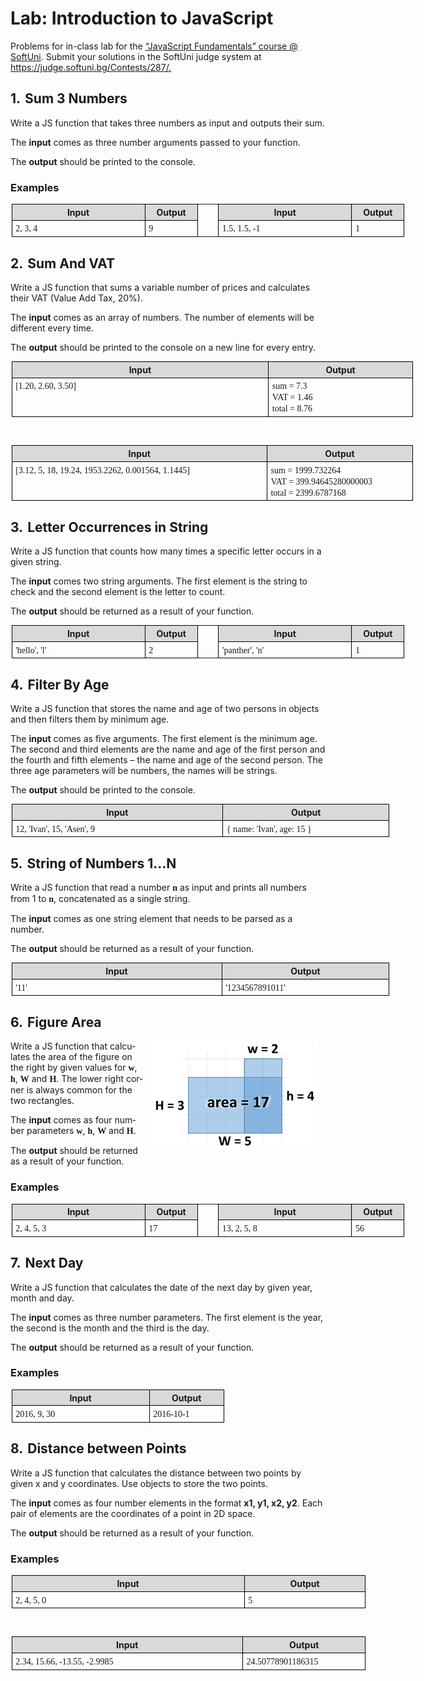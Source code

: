 <html>

<head>
<meta http-equiv=Content-Type content="text/html; charset=windows-1251">
<meta name=Generator content="Microsoft Word 14 (filtered)">
<title>Exercises and Homework for the JavaScript Fundamentals Course at SoftUni</title>


</head>

<body lang=EN-US link=blue vlink=purple>

<div class=WordSection1>

<h1>Lab: Introduction to JavaScript</h1>

<p class=MsoNormal>Problems for in-class lab for the <a
href="https://softuni.bg/courses/javascript-fundamentals">“JavaScript
Fundamentals” course @ SoftUni</a>. Submit your solutions in the SoftUni judge
system at <a href="https://judge.softuni.bg/Contests/287/">https://judge.softuni.bg/Contests/287/.</a></p>

<h2>1.<span style='font:7.0pt "Times New Roman"'>&nbsp;&nbsp; </span>Sum 3
Numbers</h2>

<p class=MsoNormal>Write a JS function that takes three numbers as input and
outputs their sum.</p>

<p class=MsoNormal>The <b>input</b> comes as three number arguments passed to
your function.</p>

<p class=MsoNormal>The <b>output</b> should be printed to the console.</p>

<h3>Examples</h3>

<table class=MsoTableGrid border=1 cellspacing=0 cellpadding=0 width=629
 style='width:471.6pt;margin-left:1.15pt;border-collapse:collapse;border:none'>
 <tr>
  <td width=227 valign=top style='width:6.0cm;border:solid windowtext 1.0pt;
  background:#D9D9D9;padding:2.85pt 4.25pt 2.85pt 4.25pt'>
  <p class=MsoNormal align=center style='margin:0cm;margin-bottom:.0001pt;
  text-align:center;line-height:normal'><b>Input</b></p>
  </td>
  <td width=76 valign=top style='width:2.0cm;border:solid windowtext 1.0pt;
  border-left:none;background:#D9D9D9;padding:2.85pt 4.25pt 2.85pt 4.25pt'>
  <p class=MsoNormal align=center style='margin:0cm;margin-bottom:.0001pt;
  text-align:center;line-height:normal'><b>Output</b></p>
  </td>
  <td width=24 valign=top style='width:18.0pt;border:none;border-right:solid windowtext 1.0pt;
  padding:2.85pt 4.25pt 2.85pt 4.25pt'>
  <p class=MsoNormal align=center style='margin:0cm;margin-bottom:.0001pt;
  text-align:center;line-height:normal'><b>&nbsp;</b></p>
  </td>
  <td width=227 valign=top style='width:6.0cm;border:solid windowtext 1.0pt;
  border-left:none;background:#D9D9D9;padding:2.85pt 4.25pt 2.85pt 4.25pt'>
  <p class=MsoNormal align=center style='margin:0cm;margin-bottom:.0001pt;
  text-align:center;line-height:normal'><b>Input</b></p>
  </td>
  <td width=76 valign=top style='width:2.0cm;border:solid windowtext 1.0pt;
  border-left:none;background:#D9D9D9;padding:2.85pt 4.25pt 2.85pt 4.25pt'>
  <p class=MsoNormal align=center style='margin:0cm;margin-bottom:.0001pt;
  text-align:center;line-height:normal'><b>Output</b></p>
  </td>
 </tr>
 <tr>
  <td width=227 valign=top style='width:6.0cm;border:solid windowtext 1.0pt;
  border-top:none;padding:2.85pt 4.25pt 2.85pt 4.25pt'>
  <p class=MsoNormal style='margin:0cm;margin-bottom:.0001pt;line-height:normal'><span
  style='font-family:Consolas'>2, 3, 4</span></p>
  </td>
  <td width=76 style='width:2.0cm;border-top:none;border-left:none;border-bottom:
  solid windowtext 1.0pt;border-right:solid windowtext 1.0pt;padding:2.85pt 4.25pt 2.85pt 4.25pt'>
  <p class=MsoNormal style='margin:0cm;margin-bottom:.0001pt;line-height:normal'><span
  style='font-family:Consolas'>9</span></p>
  </td>
  <td width=24 valign=top style='width:18.0pt;border:none;border-right:solid windowtext 1.0pt;
  padding:2.85pt 4.25pt 2.85pt 4.25pt'>
  <p class=MsoNormal style='margin:0cm;margin-bottom:.0001pt;line-height:normal'><span
  style='font-family:Consolas'>&nbsp;</span></p>
  </td>
  <td width=227 valign=top style='width:6.0cm;border-top:none;border-left:none;
  border-bottom:solid windowtext 1.0pt;border-right:solid windowtext 1.0pt;
  padding:2.85pt 4.25pt 2.85pt 4.25pt'>
  <p class=MsoNormal style='margin:0cm;margin-bottom:.0001pt;line-height:normal'><span
  style='font-family:Consolas'>1.5, 1.5, -1</span></p>
  </td>
  <td width=76 valign=top style='width:2.0cm;border-top:none;border-left:none;
  border-bottom:solid windowtext 1.0pt;border-right:solid windowtext 1.0pt;
  padding:2.85pt 4.25pt 2.85pt 4.25pt'>
  <p class=MsoNormal style='margin:0cm;margin-bottom:.0001pt;line-height:normal'><span
  style='font-family:Consolas'>1</span></p>
  </td>
 </tr>
</table>

<h2>2.<span style='font:7.0pt "Times New Roman"'>&nbsp;&nbsp; </span>Sum And
VAT</h2>

<p class=MsoNormal>Write a JS function that sums a variable number of prices
and calculates their VAT (Value Add Tax, 20%).</p>

<p class=MsoNormal>The <b>input</b> comes as an array of numbers. The number of
elements will be different every time.</p>

<p class=MsoNormal>The <b>output</b> should be printed to the console on a new
line for every entry.</p>

<table class=MsoTableGrid border=1 cellspacing=0 cellpadding=0 width=643
 style='width:481.9pt;margin-left:1.15pt;border-collapse:collapse;border:none'>
 <tr>
  <td width=416 valign=top style='width:311.8pt;border:solid windowtext 1.0pt;
  background:#D9D9D9;padding:2.85pt 4.25pt 2.85pt 4.25pt'>
  <p class=MsoNormal align=center style='margin:0cm;margin-bottom:.0001pt;
  text-align:center;line-height:normal'><b>Input</b></p>
  </td>
  <td width=227 valign=top style='width:6.0cm;border:solid windowtext 1.0pt;
  border-left:none;background:#D9D9D9;padding:2.85pt 4.25pt 2.85pt 4.25pt'>
  <p class=MsoNormal align=center style='margin:0cm;margin-bottom:.0001pt;
  text-align:center;line-height:normal'><b>Output</b></p>
  </td>
 </tr>
 <tr>
  <td width=416 valign=top style='width:311.8pt;border:solid windowtext 1.0pt;
  border-top:none;padding:2.85pt 4.25pt 2.85pt 4.25pt'>
  <p class=MsoNormal style='margin:0cm;margin-bottom:.0001pt;line-height:normal'><span
  style='font-family:Consolas'>[1.20, 2.60, 3.50]</span></p>
  </td>
  <td width=227 style='width:6.0cm;border-top:none;border-left:none;border-bottom:
  solid windowtext 1.0pt;border-right:solid windowtext 1.0pt;padding:2.85pt 4.25pt 2.85pt 4.25pt'>
  <p class=MsoNormal style='margin:0cm;margin-bottom:.0001pt;line-height:normal'><span
  style='font-family:Consolas'>sum = 7.3</span></p>
  <p class=MsoNormal style='margin:0cm;margin-bottom:.0001pt;line-height:normal'><span
  style='font-family:Consolas'>VAT = 1.46</span></p>
  <p class=MsoNormal style='margin:0cm;margin-bottom:.0001pt;line-height:normal'><span
  style='font-family:Consolas'>total = 8.76</span></p>
  </td>
 </tr>
</table>

<p class=MsoNormal>&nbsp;</p>

<table class=MsoTableGrid border=1 cellspacing=0 cellpadding=0 width=643
 style='width:481.9pt;margin-left:1.15pt;border-collapse:collapse;border:none'>
 <tr>
  <td width=416 valign=top style='width:311.8pt;border:solid windowtext 1.0pt;
  background:#D9D9D9;padding:2.85pt 4.25pt 2.85pt 4.25pt'>
  <p class=MsoNormal align=center style='margin:0cm;margin-bottom:.0001pt;
  text-align:center;line-height:normal'><b>Input</b></p>
  </td>
  <td width=227 valign=top style='width:6.0cm;border:solid windowtext 1.0pt;
  border-left:none;background:#D9D9D9;padding:2.85pt 4.25pt 2.85pt 4.25pt'>
  <p class=MsoNormal align=center style='margin:0cm;margin-bottom:.0001pt;
  text-align:center;line-height:normal'><b>Output</b></p>
  </td>
 </tr>
 <tr>
  <td width=416 valign=top style='width:311.8pt;border:solid windowtext 1.0pt;
  border-top:none;padding:2.85pt 4.25pt 2.85pt 4.25pt'>
  <p class=MsoNormal style='margin:0cm;margin-bottom:.0001pt;line-height:normal'><span
  style='font-family:Consolas'>[3.12, 5, 18, 19.24, 1953.2262, 0.001564, 1.1445]</span></p>
  </td>
  <td width=227 style='width:6.0cm;border-top:none;border-left:none;border-bottom:
  solid windowtext 1.0pt;border-right:solid windowtext 1.0pt;padding:2.85pt 4.25pt 2.85pt 4.25pt'>
  <p class=MsoNormal style='margin:0cm;margin-bottom:.0001pt;line-height:normal'><span
  style='font-family:Consolas'>sum = 1999.732264</span></p>
  <p class=MsoNormal style='margin:0cm;margin-bottom:.0001pt;line-height:normal'><span
  style='font-family:Consolas'>VAT = 399.94645280000003</span></p>
  <p class=MsoNormal style='margin:0cm;margin-bottom:.0001pt;line-height:normal'><span
  style='font-family:Consolas'>total = 2399.6787168</span></p>
  </td>
 </tr>
</table>

<h2>3.<span style='font:7.0pt "Times New Roman"'>&nbsp;&nbsp; </span>Letter
Occurrences in String</h2>

<p class=MsoNormal>Write a JS function that counts how many times a specific
letter occurs in a given string.</p>

<p class=MsoNormal>The <b>input</b> comes two string arguments. The first
element is the string to check and the second element is the letter to count.</p>

<p class=MsoNormal>The <b>output</b> should be returned as a result of your
function.</p>

<table class=MsoTableGrid border=1 cellspacing=0 cellpadding=0 width=629
 style='width:471.6pt;margin-left:1.15pt;border-collapse:collapse;border:none'>
 <tr>
  <td width=227 valign=top style='width:6.0cm;border:solid windowtext 1.0pt;
  background:#D9D9D9;padding:2.85pt 4.25pt 2.85pt 4.25pt'>
  <p class=MsoNormal align=center style='margin:0cm;margin-bottom:.0001pt;
  text-align:center;line-height:normal'><b>Input</b></p>
  </td>
  <td width=76 valign=top style='width:2.0cm;border:solid windowtext 1.0pt;
  border-left:none;background:#D9D9D9;padding:2.85pt 4.25pt 2.85pt 4.25pt'>
  <p class=MsoNormal align=center style='margin:0cm;margin-bottom:.0001pt;
  text-align:center;line-height:normal'><b>Output</b></p>
  </td>
  <td width=24 valign=top style='width:18.0pt;border:none;border-right:solid windowtext 1.0pt;
  padding:2.85pt 4.25pt 2.85pt 4.25pt'>
  <p class=MsoNormal align=center style='margin:0cm;margin-bottom:.0001pt;
  text-align:center;line-height:normal'><b>&nbsp;</b></p>
  </td>
  <td width=227 valign=top style='width:6.0cm;border:solid windowtext 1.0pt;
  border-left:none;background:#D9D9D9;padding:2.85pt 4.25pt 2.85pt 4.25pt'>
  <p class=MsoNormal align=center style='margin:0cm;margin-bottom:.0001pt;
  text-align:center;line-height:normal'><b>Input</b></p>
  </td>
  <td width=76 valign=top style='width:2.0cm;border:solid windowtext 1.0pt;
  border-left:none;background:#D9D9D9;padding:2.85pt 4.25pt 2.85pt 4.25pt'>
  <p class=MsoNormal align=center style='margin:0cm;margin-bottom:.0001pt;
  text-align:center;line-height:normal'><b>Output</b></p>
  </td>
 </tr>
 <tr>
  <td width=227 valign=top style='width:6.0cm;border:solid windowtext 1.0pt;
  border-top:none;padding:2.85pt 4.25pt 2.85pt 4.25pt'>
  <p class=MsoNormal style='margin:0cm;margin-bottom:.0001pt;line-height:normal'><span
  style='font-family:Consolas'>'hello', 'l'</span></p>
  </td>
  <td width=76 style='width:2.0cm;border-top:none;border-left:none;border-bottom:
  solid windowtext 1.0pt;border-right:solid windowtext 1.0pt;padding:2.85pt 4.25pt 2.85pt 4.25pt'>
  <p class=MsoNormal style='margin:0cm;margin-bottom:.0001pt;line-height:normal'><span
  style='font-family:Consolas'>2</span></p>
  </td>
  <td width=24 valign=top style='width:18.0pt;border:none;border-right:solid windowtext 1.0pt;
  padding:2.85pt 4.25pt 2.85pt 4.25pt'>
  <p class=MsoNormal style='margin:0cm;margin-bottom:.0001pt;line-height:normal'><span
  style='font-family:Consolas'>&nbsp;</span></p>
  </td>
  <td width=227 valign=top style='width:6.0cm;border-top:none;border-left:none;
  border-bottom:solid windowtext 1.0pt;border-right:solid windowtext 1.0pt;
  padding:2.85pt 4.25pt 2.85pt 4.25pt'>
  <p class=MsoNormal style='margin:0cm;margin-bottom:.0001pt;line-height:normal'><span
  style='font-family:Consolas'>'panther', 'n'</span></p>
  </td>
  <td width=76 valign=top style='width:2.0cm;border-top:none;border-left:none;
  border-bottom:solid windowtext 1.0pt;border-right:solid windowtext 1.0pt;
  padding:2.85pt 4.25pt 2.85pt 4.25pt'>
  <p class=MsoNormal style='margin:0cm;margin-bottom:.0001pt;line-height:normal'><span
  style='font-family:Consolas'>1</span></p>
  </td>
 </tr>
</table>

<h2>4.<span style='font:7.0pt "Times New Roman"'>&nbsp;&nbsp; </span>Filter By Age</h2>

<p class=MsoNormal>Write a JS function that stores the name and age of two
persons in objects and then filters them by minimum age.</p>

<p class=MsoNormal>The <b>input</b> comes as five arguments. The first element
is the minimum age. The second and third elements are the name and age of the
first person and the fourth and fifth elements – the name and age of the second
person. The three age parameters will be numbers, the names will be strings.</p>

<p class=MsoNormal>The <b>output</b> should be printed to the console.</p>

<table class=MsoTableGrid border=1 cellspacing=0 cellpadding=0 width=605
 style='width:453.55pt;margin-left:1.15pt;border-collapse:collapse;border:none'>
 <tr>
  <td width=340 valign=top style='width:255.1pt;border:solid windowtext 1.0pt;
  background:#D9D9D9;padding:2.85pt 4.25pt 2.85pt 4.25pt'>
  <p class=MsoNormal align=center style='margin:0cm;margin-bottom:.0001pt;
  text-align:center;line-height:normal'><b>Input</b></p>
  </td>
  <td width=265 valign=top style='width:7.0cm;border:solid windowtext 1.0pt;
  border-left:none;background:#D9D9D9;padding:2.85pt 4.25pt 2.85pt 4.25pt'>
  <p class=MsoNormal align=center style='margin:0cm;margin-bottom:.0001pt;
  text-align:center;line-height:normal'><b>Output</b></p>
  </td>
 </tr>
 <tr>
  <td width=340 valign=top style='width:255.1pt;border:solid windowtext 1.0pt;
  border-top:none;padding:2.85pt 4.25pt 2.85pt 4.25pt'>
  <p class=MsoNormal style='margin:0cm;margin-bottom:.0001pt;line-height:normal'><span
  style='font-family:Consolas'>12, 'Ivan', 15, 'Asen', 9</span></p>
  </td>
  <td width=265 style='width:7.0cm;border-top:none;border-left:none;border-bottom:
  solid windowtext 1.0pt;border-right:solid windowtext 1.0pt;padding:2.85pt 4.25pt 2.85pt 4.25pt'>
  <p class=MsoNormal style='margin:0cm;margin-bottom:.0001pt;line-height:normal'><span
  style='font-family:Consolas'>{ name: 'Ivan', age: 15 }</span></p>
  </td>
 </tr>
</table>

<h2>5.<span style='font:7.0pt "Times New Roman"'>&nbsp;&nbsp; </span>String of
Numbers 1…N</h2>

<p class=MsoNormal>Write a JS function that read a number <strong><span
style='font-family:"Calibri","sans-serif"'>n</span></strong> as input and
prints all numbers from 1 to <strong><span style='font-family:"Calibri","sans-serif"'>n</span></strong>,
concatenated as a single string.</p>

<p class=MsoNormal>The <b>input</b> comes as one string element that needs to
be parsed as a number.</p>

<p class=MsoNormal>The <b>output</b> should be returned as a result of your
function.</p>

<table class=MsoTableGrid border=1 cellspacing=0 cellpadding=0 width=605
 style='width:453.55pt;margin-left:1.15pt;border-collapse:collapse;border:none'>
 <tr>
  <td width=340 valign=top style='width:255.1pt;border:solid windowtext 1.0pt;
  background:#D9D9D9;padding:2.85pt 4.25pt 2.85pt 4.25pt'>
  <p class=MsoNormal align=center style='margin:0cm;margin-bottom:.0001pt;
  text-align:center;line-height:normal'><b>Input</b></p>
  </td>
  <td width=265 valign=top style='width:7.0cm;border:solid windowtext 1.0pt;
  border-left:none;background:#D9D9D9;padding:2.85pt 4.25pt 2.85pt 4.25pt'>
  <p class=MsoNormal align=center style='margin:0cm;margin-bottom:.0001pt;
  text-align:center;line-height:normal'><b>Output</b></p>
  </td>
 </tr>
 <tr>
  <td width=340 valign=top style='width:255.1pt;border:solid windowtext 1.0pt;
  border-top:none;padding:2.85pt 4.25pt 2.85pt 4.25pt'>
  <p class=MsoNormal style='margin:0cm;margin-bottom:.0001pt;line-height:normal'><span
  style='font-family:Consolas'>'11'</span></p>
  </td>
  <td width=265 style='width:7.0cm;border-top:none;border-left:none;border-bottom:
  solid windowtext 1.0pt;border-right:solid windowtext 1.0pt;padding:2.85pt 4.25pt 2.85pt 4.25pt'>
  <p class=MsoNormal style='margin:0cm;margin-bottom:.0001pt;line-height:normal'><span
  style='font-family:Consolas'>'1234567891011'</span></p>
  </td>
 </tr>
</table>

<h2>6.<span style='font:7.0pt "Times New Roman"'>&nbsp;&nbsp; </span>Figure
Area</h2>

<p class=MsoNormal><img width=265 height=174
src="1.%20JS-Fundamentals-Intro-to-JavaScript-Lab_files/image001.png"
align=right hspace=12>Write a JS function that calculates the area of the
figure on the right by given values for <strong><span style='font-family:"Calibri","sans-serif"'>w</span></strong>,
<strong><span style='font-family:"Calibri","sans-serif"'>h</span></strong>, <strong><span
style='font-family:"Calibri","sans-serif"'>W</span></strong> and <strong><span
style='font-family:"Calibri","sans-serif"'>H</span></strong>. The lower right
corner is always common for the two rectangles.</p>

<p class=MsoNormal>The <b>input</b> comes as four number parameters <strong><span
style='font-family:"Calibri","sans-serif"'>w</span></strong>, <strong><span
style='font-family:"Calibri","sans-serif"'>h</span></strong>, <strong><span
style='font-family:"Calibri","sans-serif"'>W</span></strong> and <strong><span
style='font-family:"Calibri","sans-serif"'>H</span></strong>.</p>

<p class=MsoNormal>The <b>output</b> should be returned as a result of your
function.</p>

<h3>Examples</h3>

<table class=MsoTableGrid border=1 cellspacing=0 cellpadding=0 width=629
 style='width:471.6pt;margin-left:1.15pt;border-collapse:collapse;border:none'>
 <tr>
  <td width=227 valign=top style='width:6.0cm;border:solid windowtext 1.0pt;
  background:#D9D9D9;padding:2.85pt 4.25pt 2.85pt 4.25pt'>
  <p class=MsoNormal align=center style='margin:0cm;margin-bottom:.0001pt;
  text-align:center;line-height:normal'><b>Input</b></p>
  </td>
  <td width=76 valign=top style='width:2.0cm;border:solid windowtext 1.0pt;
  border-left:none;background:#D9D9D9;padding:2.85pt 4.25pt 2.85pt 4.25pt'>
  <p class=MsoNormal align=center style='margin:0cm;margin-bottom:.0001pt;
  text-align:center;line-height:normal'><b>Output</b></p>
  </td>
  <td width=24 valign=top style='width:18.0pt;border:none;border-right:solid windowtext 1.0pt;
  padding:2.85pt 4.25pt 2.85pt 4.25pt'>
  <p class=MsoNormal align=center style='margin:0cm;margin-bottom:.0001pt;
  text-align:center;line-height:normal'><b>&nbsp;</b></p>
  </td>
  <td width=227 valign=top style='width:6.0cm;border:solid windowtext 1.0pt;
  border-left:none;background:#D9D9D9;padding:2.85pt 4.25pt 2.85pt 4.25pt'>
  <p class=MsoNormal align=center style='margin:0cm;margin-bottom:.0001pt;
  text-align:center;line-height:normal'><b>Input</b></p>
  </td>
  <td width=76 valign=top style='width:2.0cm;border:solid windowtext 1.0pt;
  border-left:none;background:#D9D9D9;padding:2.85pt 4.25pt 2.85pt 4.25pt'>
  <p class=MsoNormal align=center style='margin:0cm;margin-bottom:.0001pt;
  text-align:center;line-height:normal'><b>Output</b></p>
  </td>
 </tr>
 <tr>
  <td width=227 valign=top style='width:6.0cm;border:solid windowtext 1.0pt;
  border-top:none;padding:2.85pt 4.25pt 2.85pt 4.25pt'>
  <p class=MsoNormal style='margin:0cm;margin-bottom:.0001pt;line-height:normal'><span
  style='font-family:Consolas'>2, 4, 5, 3</span></p>
  </td>
  <td width=76 style='width:2.0cm;border-top:none;border-left:none;border-bottom:
  solid windowtext 1.0pt;border-right:solid windowtext 1.0pt;padding:2.85pt 4.25pt 2.85pt 4.25pt'>
  <p class=MsoNormal style='margin:0cm;margin-bottom:.0001pt;line-height:normal'><span
  style='font-family:Consolas'>17</span></p>
  </td>
  <td width=24 valign=top style='width:18.0pt;border:none;border-right:solid windowtext 1.0pt;
  padding:2.85pt 4.25pt 2.85pt 4.25pt'>
  <p class=MsoNormal style='margin:0cm;margin-bottom:.0001pt;line-height:normal'><span
  style='font-family:Consolas'>&nbsp;</span></p>
  </td>
  <td width=227 valign=top style='width:6.0cm;border-top:none;border-left:none;
  border-bottom:solid windowtext 1.0pt;border-right:solid windowtext 1.0pt;
  padding:2.85pt 4.25pt 2.85pt 4.25pt'>
  <p class=MsoNormal style='margin:0cm;margin-bottom:.0001pt;line-height:normal'><span
  style='font-family:Consolas'>13, 2, 5, 8</span></p>
  </td>
  <td width=76 valign=top style='width:2.0cm;border-top:none;border-left:none;
  border-bottom:solid windowtext 1.0pt;border-right:solid windowtext 1.0pt;
  padding:2.85pt 4.25pt 2.85pt 4.25pt'>
  <p class=MsoNormal style='margin:0cm;margin-bottom:.0001pt;line-height:normal'><span
  style='font-family:Consolas'>56</span></p>
  </td>
 </tr>
</table>

<h2>7.<span style='font:7.0pt "Times New Roman"'>&nbsp;&nbsp; </span>Next Day</h2>

<p class=MsoNormal>Write a JS function that calculates the date of the next day
by given year, month and day.</p>

<p class=MsoNormal>The <b>input</b> comes as three number parameters. The first
element is the year, the second is the month and the third is the day.</p>

<p class=MsoNormal>The <b>output</b> should be returned as a result of your
function.</p>

<h3>Examples</h3>

<table class=MsoTableGrid border=1 cellspacing=0 cellpadding=0 width=340
 style='width:9.0cm;margin-left:1.15pt;border-collapse:collapse;border:none'>
 <tr>
  <td width=227 valign=top style='width:6.0cm;border:solid windowtext 1.0pt;
  background:#D9D9D9;padding:2.85pt 4.25pt 2.85pt 4.25pt'>
  <p class=MsoNormal align=center style='margin:0cm;margin-bottom:.0001pt;
  text-align:center;line-height:normal'><b>Input</b></p>
  </td>
  <td width=113 valign=top style='width:3.0cm;border:solid windowtext 1.0pt;
  border-left:none;background:#D9D9D9;padding:2.85pt 4.25pt 2.85pt 4.25pt'>
  <p class=MsoNormal align=center style='margin:0cm;margin-bottom:.0001pt;
  text-align:center;line-height:normal'><b>Output</b></p>
  </td>
 </tr>
 <tr>
  <td width=227 valign=top style='width:6.0cm;border:solid windowtext 1.0pt;
  border-top:none;padding:2.85pt 4.25pt 2.85pt 4.25pt'>
  <p class=MsoNormal style='margin:0cm;margin-bottom:.0001pt;line-height:normal'><span
  style='font-family:Consolas'>2016, 9, 30</span></p>
  </td>
  <td width=113 style='width:3.0cm;border-top:none;border-left:none;border-bottom:
  solid windowtext 1.0pt;border-right:solid windowtext 1.0pt;padding:2.85pt 4.25pt 2.85pt 4.25pt'>
  <p class=MsoNormal style='margin:0cm;margin-bottom:.0001pt;line-height:normal'><span
  style='font-family:Consolas'>2016-10-1</span></p>
  </td>
 </tr>
</table>

<h2>8.<span style='font:7.0pt "Times New Roman"'>&nbsp;&nbsp; </span>Distance
between Points</h2>

<p class=MsoNormal>Write a JS function that calculates the distance between two
points by given x and y coordinates. Use objects to store the two points.</p>

<p class=MsoNormal>The <b>input</b> comes as four number elements in the format
<b>x1, y1, x2, y2</b>. Each pair of elements are the coordinates of a point in
2D space.</p>

<p class=MsoNormal>The <b>output</b> should be returned as a result of your
function.</p>

<h3>Examples</h3>

<table class=MsoTableGrid border=1 cellspacing=0 cellpadding=0 width=567
 style='width:425.2pt;margin-left:1.15pt;border-collapse:collapse;border:none'>
 <tr>
  <td width=378 valign=top style='width:283.45pt;border:solid windowtext 1.0pt;
  background:#D9D9D9;padding:2.85pt 4.25pt 2.85pt 4.25pt'>
  <p class=MsoNormal align=center style='margin:0cm;margin-bottom:.0001pt;
  text-align:center;line-height:normal'><b>Input</b></p>
  </td>
  <td width=189 valign=top style='width:5.0cm;border:solid windowtext 1.0pt;
  border-left:none;background:#D9D9D9;padding:2.85pt 4.25pt 2.85pt 4.25pt'>
  <p class=MsoNormal align=center style='margin:0cm;margin-bottom:.0001pt;
  text-align:center;line-height:normal'><b>Output</b></p>
  </td>
 </tr>
 <tr>
  <td width=378 valign=top style='width:283.45pt;border:solid windowtext 1.0pt;
  border-top:none;padding:2.85pt 4.25pt 2.85pt 4.25pt'>
  <p class=MsoNormal style='margin:0cm;margin-bottom:.0001pt;line-height:normal'><span
  style='font-family:Consolas'>2, 4, 5, 0</span></p>
  </td>
  <td width=189 style='width:5.0cm;border-top:none;border-left:none;border-bottom:
  solid windowtext 1.0pt;border-right:solid windowtext 1.0pt;padding:2.85pt 4.25pt 2.85pt 4.25pt'>
  <p class=MsoNormal style='margin:0cm;margin-bottom:.0001pt;line-height:normal'><span
  style='font-family:Consolas'>5</span></p>
  </td>
 </tr>
</table>

<p class=MsoNormal>&nbsp;</p>

<table class=MsoTableGrid border=1 cellspacing=0 cellpadding=0 width=567
 style='width:425.2pt;margin-left:1.15pt;border-collapse:collapse;border:none'>
 <tr>
  <td width=378 valign=top style='width:283.45pt;border:solid windowtext 1.0pt;
  background:#D9D9D9;padding:2.85pt 4.25pt 2.85pt 4.25pt'>
  <p class=MsoNormal align=center style='margin:0cm;margin-bottom:.0001pt;
  text-align:center;line-height:normal'><b>Input</b></p>
  </td>
  <td width=189 valign=top style='width:5.0cm;border:solid windowtext 1.0pt;
  border-left:none;background:#D9D9D9;padding:2.85pt 4.25pt 2.85pt 4.25pt'>
  <p class=MsoNormal align=center style='margin:0cm;margin-bottom:.0001pt;
  text-align:center;line-height:normal'><b>Output</b></p>
  </td>
 </tr>
 <tr>
  <td width=378 valign=top style='width:283.45pt;border:solid windowtext 1.0pt;
  border-top:none;padding:2.85pt 4.25pt 2.85pt 4.25pt'>
  <p class=MsoNormal style='margin:0cm;margin-bottom:.0001pt;line-height:normal'><span
  style='font-family:Consolas'>2.34, 15.66, -13.55, -2.9985</span></p>
  </td>
  <td width=189 style='width:5.0cm;border-top:none;border-left:none;border-bottom:
  solid windowtext 1.0pt;border-right:solid windowtext 1.0pt;padding:2.85pt 4.25pt 2.85pt 4.25pt'>
  <p class=MsoNormal style='margin:0cm;margin-bottom:.0001pt;line-height:normal'><span
  style='font-family:Consolas'>24.50778901186315</span></p>
  </td>
 </tr>
</table>

<p class=MsoNormal>&nbsp;</p>

</div>

</body>

</html>
